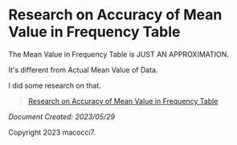 # Research on Accuracy of Mean Value in Frequency Table

The Mean Value in Frequency Table is JUST AN APPROXIMATION.

It's different from Actual Mean Value of Data.

I did some research on that.

> [Research on Accuracy of Mean Value in Frequency Table](https://macocci7.net/frequency-table/research/)

*Document Created: 2023/05/29*

Copyright 2023 macocci7.
